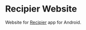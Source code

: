 # Recipier Website
Website for [Recipier](https://github.com/tjmadonna/recipier-android) app for Android.
